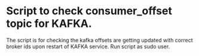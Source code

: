 # Script to check consumer_offset topic for KAFKA. 

The script is for checking the kafka offsets are getting updated with correct broker ids upon restart of KAFKA service.
Run script as sudo user.

